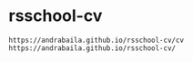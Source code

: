 # rsschool-cv
    https://andrabaila.github.io/rsschool-cv/cv
    https://andrabaila.github.io/rsschool-cv/
